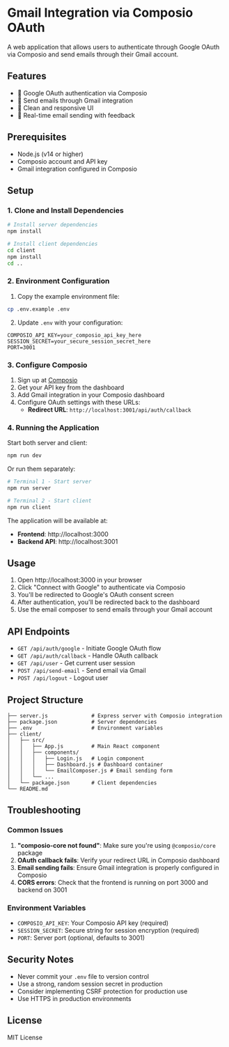 # Gmail Integration via Composio OAuth

A web application that allows users to authenticate through Google OAuth via Composio and send emails through their Gmail account.

## Features

- 🔐 Google OAuth authentication via Composio
- 📧 Send emails through Gmail integration
- 🎨 Clean and responsive UI
- 🚀 Real-time email sending with feedback

## Prerequisites

- Node.js (v14 or higher)
- Composio account and API key
- Gmail integration configured in Composio

## Setup

### 1. Clone and Install Dependencies

```bash
# Install server dependencies
npm install

# Install client dependencies
cd client
npm install
cd ..
```

### 2. Environment Configuration

1. Copy the example environment file:
```bash
cp .env.example .env
```

2. Update `.env` with your configuration:
```
COMPOSIO_API_KEY=your_composio_api_key_here
SESSION_SECRET=your_secure_session_secret_here
PORT=3001
```

### 3. Configure Composio

1. Sign up at [Composio](https://composio.dev)
2. Get your API key from the dashboard
3. Add Gmail integration in your Composio dashboard
4. Configure OAuth settings with these URLs:
   - **Redirect URL**: `http://localhost:3001/api/auth/callback`

### 4. Running the Application

Start both server and client:
```bash
npm run dev
```

Or run them separately:
```bash
# Terminal 1 - Start server
npm run server

# Terminal 2 - Start client
npm run client
```

The application will be available at:
- **Frontend**: http://localhost:3000
- **Backend API**: http://localhost:3001

## Usage

1. Open http://localhost:3000 in your browser
2. Click "Connect with Google" to authenticate via Composio
3. You'll be redirected to Google's OAuth consent screen
4. After authentication, you'll be redirected back to the dashboard
5. Use the email composer to send emails through your Gmail account

## API Endpoints

- `GET /api/auth/google` - Initiate Google OAuth flow
- `GET /api/auth/callback` - Handle OAuth callback
- `GET /api/user` - Get current user session
- `POST /api/send-email` - Send email via Gmail
- `POST /api/logout` - Logout user

## Project Structure

```
├── server.js              # Express server with Composio integration
├── package.json           # Server dependencies
├── .env                   # Environment variables
├── client/
│   ├── src/
│   │   ├── App.js         # Main React component
│   │   ├── components/
│   │   │   ├── Login.js   # Login component
│   │   │   ├── Dashboard.js # Dashboard container
│   │   │   └── EmailComposer.js # Email sending form
│   │   └── ...
│   └── package.json       # Client dependencies
└── README.md
```

## Troubleshooting

### Common Issues

1. **"composio-core not found"**: Make sure you're using `@composio/core` package
2. **OAuth callback fails**: Verify your redirect URL in Composio dashboard
3. **Email sending fails**: Ensure Gmail integration is properly configured in Composio
4. **CORS errors**: Check that the frontend is running on port 3000 and backend on 3001

### Environment Variables

- `COMPOSIO_API_KEY`: Your Composio API key (required)
- `SESSION_SECRET`: Secure string for session encryption (required)
- `PORT`: Server port (optional, defaults to 3001)

## Security Notes

- Never commit your `.env` file to version control
- Use a strong, random session secret in production
- Consider implementing CSRF protection for production use
- Use HTTPS in production environments

## License

MIT License